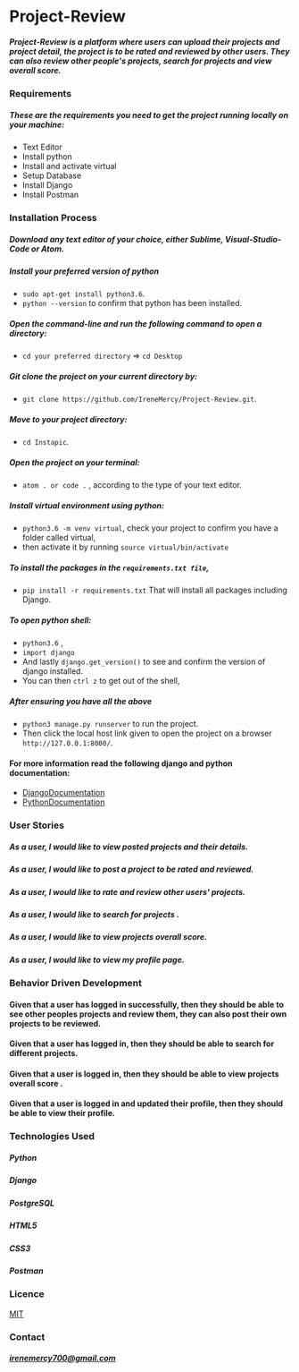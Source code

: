 # Project-Review
##### Project-Review is a platform where users can upload  their projects and project detail, the project is to be rated and reviewed by other users. They can also review other people's projects, search for projects and view overall score.



### Requirements
##### These are the requirements you need to get the project running locally on your machine:
  - Text Editor
  - Install python
  - Install and activate virtual
  - Setup Database
  - Install Django
  - Install Postman



### Installation Process
##### Download any text editor of your choice, either Sublime, Visual-Studio-Code or Atom.
##### Install your preferred version of python
  - ```sudo apt-get install python3.6```.
  - ```python --version``` to confirm that python has been installed.
##### Open the command-line and run the following command to open a directory:
  - ```cd your preferred directory``` => ```cd Desktop```
##### Git clone the project on your current directory by:
  - ```git clone https://github.com/IreneMercy/Project-Review.git```.
##### Move to your project directory:
- ```cd Instapic```.
##### Open the project on your terminal:
  - ```atom . or code .``` , according to the type of your text editor.
##### Install virtual environment using python:
  - ```python3.6 -m venv virtual```, check your project to confirm you have a folder called virtual,
  - then activate it by running ```source virtual/bin/activate```
##### To install the packages in the ```requirements.txt file```,
  - ```pip install -r requirements.txt```  That will install all packages including Django.
##### To open python shell:
  - ```python3.6``` ,
  - ```import django```
  - And lastly ```django.get_version()``` to see and confirm the version of django installed.
  - You can then ```ctrl z``` to get out of the shell,
##### After ensuring you have all the above
  - ```python3 manage.py runserver``` to run the project.
  - Then click the local host link given to open the project on a browser ```http://127.0.0.1:8000/```.


#### For more information read the following django and python documentation:
  - [DjangoDocumentation](https://docs.djangoproject.com/en/1.11/intro/install/)
  - [PythonDocumentation](https://www.python.org/doc/)





### User Stories
##### As a user, I would like to view posted projects and their details.
##### As a user, I would like to post a project to be rated and reviewed.
##### As a user, I would like to rate and  review other users' projects.
##### As a user, I would like to search for projects .
##### As a user, I would like to view projects overall score.
##### As a user, I would like to view my profile page.

### Behavior Driven Development
#### Given that a user has logged  in successfully, then they should be able to see other peoples projects and review them, they can also post their own projects to be reviewed.
#### Given that a user has logged in, then they should be able to search for different projects.
#### Given that a user is logged in, then they should be able to view projects overall score .
#### Given that a user is logged in and updated their profile, then they should be able to  view their profile.



### Technologies Used
##### Python
##### Django
##### PostgreSQL
##### HTML5
##### CSS3
##### Postman



### Licence
[MIT](LICENSE)


### Contact
##### irenemercy700@gmail.com
